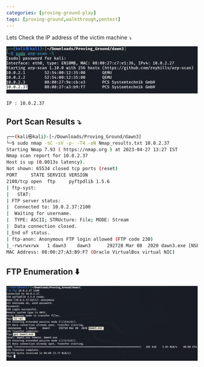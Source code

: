 ```yaml
---
categories: [proving-ground-play]
tags: [proving-ground,walkthrough,pentest]
---
```


Lets Check the IP address of the victim machine ⤵️

![Untitled](/Vulnhub-Files/img/Dawn-3/Untitled.png)

```
IP : 10.0.2.37
```

## Port Scan Results ⤵️

```bash
┌──(kali㉿kali)-[~/Downloads/Proving_Ground/dawn3]
└─$ sudo nmap -sC -sV -p- -T4 -oN Nmap_results.txt 10.0.2.37
Starting Nmap 7.93 ( https://nmap.org ) at 2023-04-27 13:27 IST
Nmap scan report for 10.0.2.37
Host is up (0.0013s latency).
Not shown: 65534 closed tcp ports (reset)
PORT     STATE SERVICE VERSION
2100/tcp open  ftp     pyftpdlib 1.5.6
| ftp-syst: 
|   STAT: 
| FTP server status:
|  Connected to: 10.0.2.37:2100
|  Waiting for username.
|  TYPE: ASCII; STRUcture: File; MODE: Stream
|  Data connection closed.
|_End of status.
| ftp-anon: Anonymous FTP login allowed (FTP code 230)
|_-rwsrwxrwx   1 dawn3    dawn3      292728 Mar 08  2020 dawn3.exe [NSE: writeable]
MAC Address: 08:00:27:A3:B9:F7 (Oracle VirtualBox virtual NIC)
```

## FTP Enumeration ⬇️

![Untitled](/Vulnhub-Files/img/Dawn-3/Untitled%201.png)